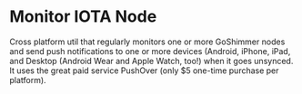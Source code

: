 # Monitor IOTA Node
Cross platform util that regularly monitors one or more GoShimmer nodes and send push notifications to one or more devices (Android, iPhone, iPad, and Desktop (Android Wear and Apple Watch, too!) when it goes unsynced. It uses the great paid service PushOver (only $5 one-time purchase per platform).
